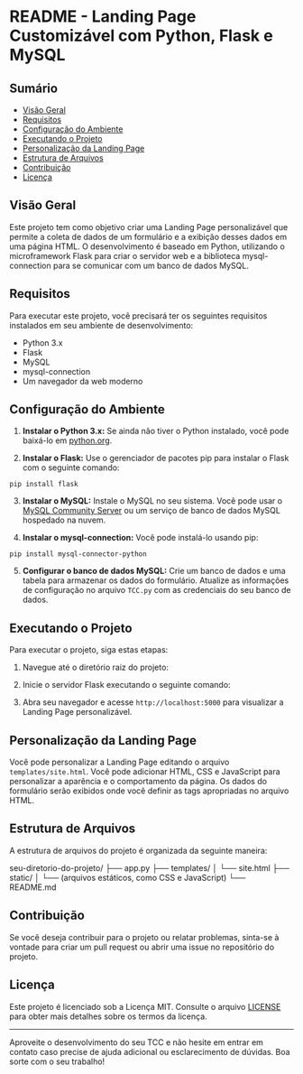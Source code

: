 # README - Landing Page Customizável com Python, Flask e MySQL

## Sumário

- [Visão Geral](#visão-geral)
- [Requisitos](#requisitos)
- [Configuração do Ambiente](#configuração-do-ambiente)
- [Executando o Projeto](#executando-o-projeto)
- [Personalização da Landing Page](#personalização-da-landing-page)
- [Estrutura de Arquivos](#estrutura-de-arquivos)
- [Contribuição](#contribuição)
- [Licença](#licença)

## Visão Geral

Este projeto tem como objetivo criar uma Landing Page personalizável que permite a coleta de dados de um formulário e a exibição desses dados em uma página HTML. O desenvolvimento é baseado em Python, utilizando o microframework Flask para criar o servidor web e a biblioteca mysql-connection para se comunicar com um banco de dados MySQL.

## Requisitos

Para executar este projeto, você precisará ter os seguintes requisitos instalados em seu ambiente de desenvolvimento:

- Python 3.x
- Flask
- MySQL
- mysql-connection
- Um navegador da web moderno

## Configuração do Ambiente

1. **Instalar o Python 3.x:** Se ainda não tiver o Python instalado, você pode baixá-lo em [python.org](https://www.python.org/downloads/).

2. **Instalar o Flask:** Use o gerenciador de pacotes pip para instalar o Flask com o seguinte comando:

```
pip install flask
```
3. **Instalar o MySQL:** Instale o MySQL no seu sistema. Você pode usar o [MySQL Community Server](https://dev.mysql.com/downloads/mysql/) ou um serviço de banco de dados MySQL hospedado na nuvem.

4. **Instalar o mysql-connection:** Você pode instalá-lo usando pip:

```
pip install mysql-connector-python
```
5. **Configurar o banco de dados MySQL:** Crie um banco de dados e uma tabela para armazenar os dados do formulário. Atualize as informações de configuração no arquivo `TCC.py` com as credenciais do seu banco de dados.

## Executando o Projeto

Para executar o projeto, siga estas etapas:

1. Navegue até o diretório raiz do projeto:


2. Inicie o servidor Flask executando o seguinte comando:


3. Abra seu navegador e acesse `http://localhost:5000` para visualizar a Landing Page personalizável.

## Personalização da Landing Page

Você pode personalizar a Landing Page editando o arquivo `templates/site.html`. Você pode adicionar HTML, CSS e JavaScript para personalizar a aparência e o comportamento da página. Os dados do formulário serão exibidos onde você definir as tags apropriadas no arquivo HTML.

## Estrutura de Arquivos

A estrutura de arquivos do projeto é organizada da seguinte maneira:

seu-diretorio-do-projeto/
├── app.py
├── templates/
│ └── site.html
├── static/
│ └── (arquivos estáticos, como CSS e JavaScript)
└── README.md


## Contribuição

Se você deseja contribuir para o projeto ou relatar problemas, sinta-se à vontade para criar um pull request ou abrir uma issue no repositório do projeto.

## Licença

Este projeto é licenciado sob a Licença MIT. Consulte o arquivo [LICENSE](LICENSE) para obter mais detalhes sobre os termos da licença.

---

Aproveite o desenvolvimento do seu TCC e não hesite em entrar em contato caso precise de ajuda adicional ou esclarecimento de dúvidas. Boa sorte com o seu trabalho!
